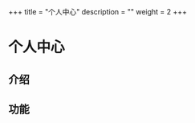 ﻿+++
title = "个人中心"
description = ""
weight = 2
+++

# 个人中心


<h2 id="1">介绍</h2>




<h2 id="2">功能</h2>
